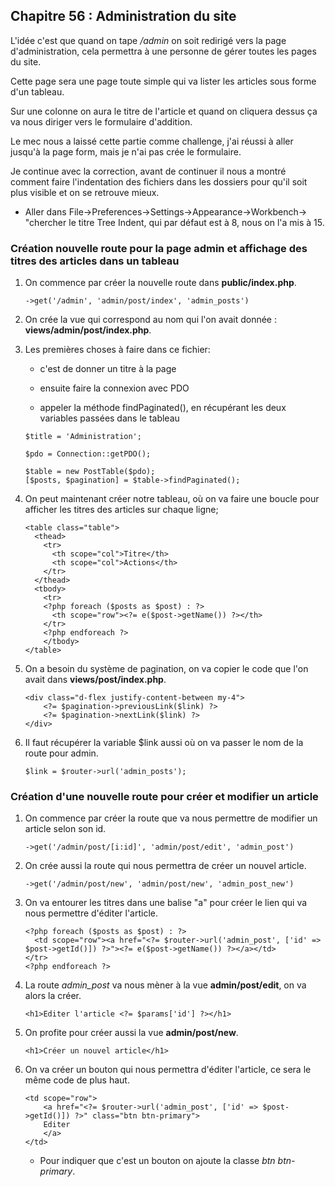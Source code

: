 ## Chapitre 56 : Administration du site

L'idée c'est que quand on tape */admin* on soit redirigé vers la page d'administration, cela permettra à une personne de gérer toutes les pages du site.

Cette page sera une page toute simple qui va lister les articles sous forme d'un tableau.

Sur une colonne on aura le titre de l'article et quand on cliquera dessus ça va nous diriger vers le formulaire d'addition.

Le mec nous a laissé cette partie comme challenge, j'ai réussi à aller jusqu'à la page form, mais je n'ai pas crée le formulaire.

Je continue avec la correction, avant de continuer il nous a montré comment faire l'indentation des fichiers dans les dossiers pour qu'il soit plus visible et on se retrouve mieux.

- Aller dans File->Preferences->Settings->Appearance->Workbench-> "chercher le titre Tree Indent, qui par défaut est à 8, nous on l'a mis à 15.

### Création nouvelle route pour la page admin et affichage des titres des articles dans un tableau

1. On commence par créer la nouvelle route dans **public/index.php**.

    ```
    ->get('/admin', 'admin/post/index', 'admin_posts')
    ```

2. On crée la vue qui correspond au nom qui l'on avait donnée : **views/admin/post/index.php**.

3. Les premières choses à faire dans ce fichier:

    - c'est de donner un titre à la page 
    
    - ensuite faire la connexion avec PDO

    - appeler la méthode findPaginated(), en récupérant les deux variables passées dans le tableau

    ```
    $title = 'Administration';

    $pdo = Connection::getPDO();

    $table = new PostTable($pdo);
    [$posts, $pagination] = $table->findPaginated();
    ```

4. On peut maintenant créer notre tableau, où on va faire une boucle pour afficher les titres des articles sur chaque ligne;

    ```
    <table class="table">
      <thead>
        <tr>
          <th scope="col">Titre</th>
          <th scope="col">Actions</th>
        </tr>
      </thead>
      <tbody>
        <tr>
        <?php foreach ($posts as $post) : ?>
          <th scope="row"><?= e($post->getName()) ?></th>
        </tr>
        <?php endforeach ?>
        </tbody>
    </table>
    ```

5. On a besoin du système de pagination, on va copier le code que l'on avait dans **views/post/index.php**.

    ```
    <div class="d-flex justify-content-between my-4">
        <?= $pagination->previousLink($link) ?>
        <?= $pagination->nextLink($link) ?>
    </div>
    ```

6. Il faut récupérer la variable $link aussi où on va passer le nom de la route pour admin.

    ```
    $link = $router->url('admin_posts');
    ```

### Création d'une nouvelle route pour créer et modifier un article

1. On commence par créer la route que va nous permettre de modifier un article selon son id.

    ```
    ->get('/admin/post/[i:id]', 'admin/post/edit', 'admin_post')
    ```

2. On crée aussi la route qui nous permettra de créer un nouvel article.

    ```
    ->get('/admin/post/new', 'admin/post/new', 'admin_post_new')
    ```

3. On va entourer les titres dans une balise "a" pour créer le lien qui va nous permettre d'éditer l'article.

    ```
    <?php foreach ($posts as $post) : ?>
      <td scope="row"><a href="<?= $router->url('admin_post', ['id' => $post->getId()]) ?>"><?= e($post->getName()) ?></a></td>
    </tr>
    <?php endforeach ?>
    ```

4. La route *admin_post* va nous mèner à la vue **admin/post/edit**, on va alors la créer.

    ```
    <h1>Editer l'article <?= $params['id'] ?></h1>
    ```

5. On profite pour créer aussi la vue **admin/post/new**.

    ```
    <h1>Créer un nouvel article</h1>
    ```

6. On va créer un bouton qui nous permettra d'éditer l'article, ce sera le même code de plus haut.

    ```
    <td scope="row">
        <a href="<?= $router->url('admin_post', ['id' => $post->getId()]) ?>" class="btn btn-primary">
        Editer
        </a>
    </td>
    ```

    - Pour indiquer que c'est un bouton on ajoute la classe *btn btn-primary*.




    
